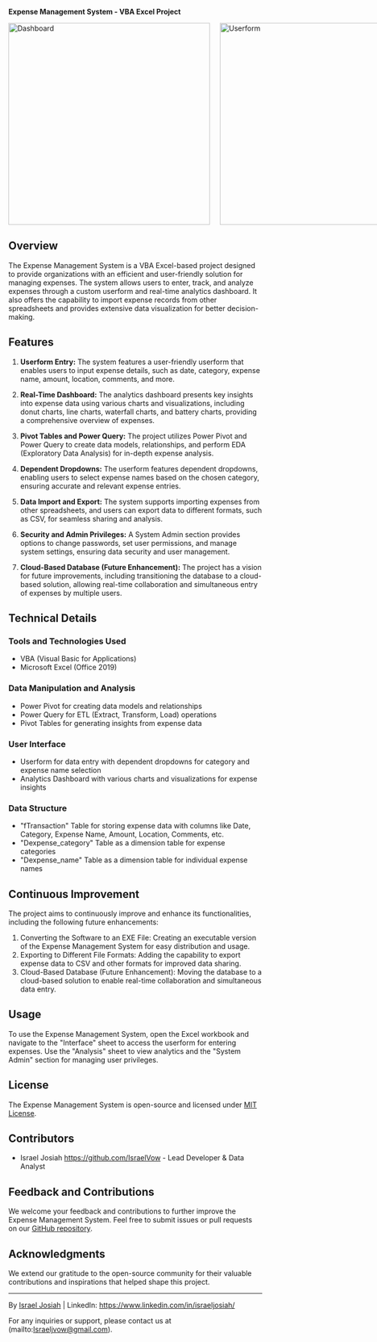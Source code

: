 **Expense Management System - VBA Excel Project**

<div style="display: flex; flex-direction: row;">
  <img src="https://i.imgur.com/fyv3tVj.png" alt="Dashboard" width="400" style="margin-right: 20px;">
  <img src="https://i.imgur.com/yFxloFI.png" alt="Userform" width="400">
</div>


## Overview

The Expense Management System is a VBA Excel-based project designed to provide organizations with an efficient and user-friendly solution for managing expenses. The system allows users to enter, track, and analyze expenses through a custom userform and real-time analytics dashboard. It also offers the capability to import expense records from other spreadsheets and provides extensive data visualization for better decision-making.

## Features

1. **Userform Entry:** The system features a user-friendly userform that enables users to input expense details, such as date, category, expense name, amount, location, comments, and more.

2. **Real-Time Dashboard:** The analytics dashboard presents key insights into expense data using various charts and visualizations, including donut charts, line charts, waterfall charts, and battery charts, providing a comprehensive overview of expenses.

3. **Pivot Tables and Power Query:** The project utilizes Power Pivot and Power Query to create data models, relationships, and perform EDA (Exploratory Data Analysis) for in-depth expense analysis.

4. **Dependent Dropdowns:** The userform features dependent dropdowns, enabling users to select expense names based on the chosen category, ensuring accurate and relevant expense entries.

5. **Data Import and Export:** The system supports importing expenses from other spreadsheets, and users can export data to different formats, such as CSV, for seamless sharing and analysis.

6. **Security and Admin Privileges:** A System Admin section provides options to change passwords, set user permissions, and manage system settings, ensuring data security and user management.

7. **Cloud-Based Database (Future Enhancement):** The project has a vision for future improvements, including transitioning the database to a cloud-based solution, allowing real-time collaboration and simultaneous entry of expenses by multiple users.

## Technical Details

### Tools and Technologies Used

- VBA (Visual Basic for Applications)
- Microsoft Excel (Office 2019)

### Data Manipulation and Analysis

- Power Pivot for creating data models and relationships
- Power Query for ETL (Extract, Transform, Load) operations
- Pivot Tables for generating insights from expense data

### User Interface

- Userform for data entry with dependent dropdowns for category and expense name selection
- Analytics Dashboard with various charts and visualizations for expense insights

### Data Structure

- "fTransaction" Table for storing expense data with columns like Date, Category, Expense Name, Amount, Location, Comments, etc.
- "Dexpense_category" Table as a dimension table for expense categories
- "Dexpense_name" Table as a dimension table for individual expense names

## Continuous Improvement

The project aims to continuously improve and enhance its functionalities, including the following future enhancements:

1. Converting the Software to an EXE File: Creating an executable version of the Expense Management System for easy distribution and usage.
2. Exporting to Different File Formats: Adding the capability to export expense data to CSV and other formats for improved data sharing.
3. Cloud-Based Database (Future Enhancement): Moving the database to a cloud-based solution to enable real-time collaboration and simultaneous data entry.

## Usage

To use the Expense Management System, open the Excel workbook and navigate to the "Interface" sheet to access the userform for entering expenses. Use the "Analysis" sheet to view analytics and the "System Admin" section for managing user privileges.

## License

The Expense Management System is open-source and licensed under [MIT License](link-to-license).

## Contributors

- Israel Josiah https://github.com/IsraelVow - Lead Developer & Data Analyst

## Feedback and Contributions

We welcome your feedback and contributions to further improve the Expense Management System. Feel free to submit issues or pull requests on our [GitHub repository](https://github.com/IsraelVow?tab=repositories).

## Acknowledgments

We extend our gratitude to the open-source community for their valuable contributions and inspirations that helped shape this project.

---

By [Israel Josiah](https://github.com/IsraelVow) | LinkedIn: https://www.linkedin.com/in/israeljosiah/

For any inquiries or support, please contact us at (mailto:Israeljvow@gmail.com).